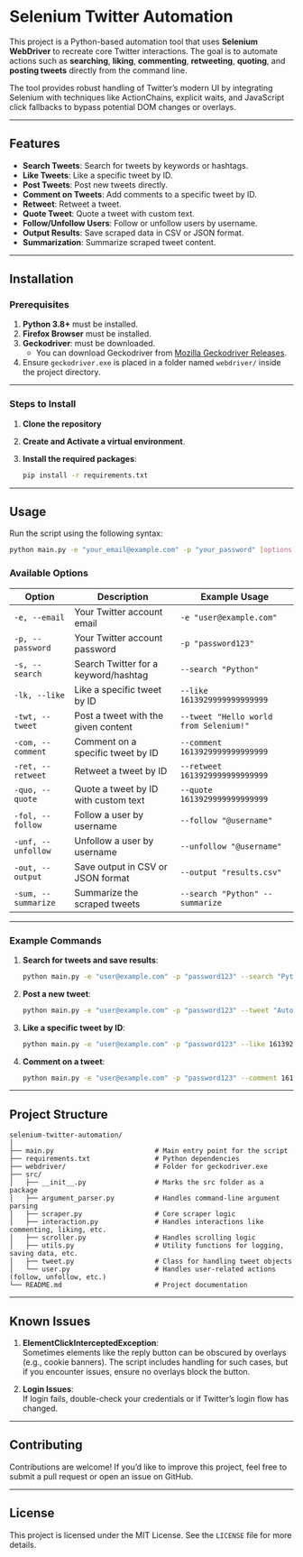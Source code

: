 # **Selenium Twitter Automation**

This project is a Python-based automation tool that uses **Selenium WebDriver** to recreate core Twitter interactions. The goal is to automate actions such as **searching**, **liking**, **commenting**, **retweeting**, **quoting**, and **posting tweets** directly from the command line.

The tool provides robust handling of Twitter’s modern UI by integrating Selenium with techniques like ActionChains, explicit waits, and JavaScript click fallbacks to bypass potential DOM changes or overlays.

---

## **Features**

- **Search Tweets**: Search for tweets by keywords or hashtags.
- **Like Tweets**: Like a specific tweet by ID.
- **Post Tweets**: Post new tweets directly.
- **Comment on Tweets**: Add comments to a specific tweet by ID.
- **Retweet**: Retweet a tweet.
- **Quote Tweet**: Quote a tweet with custom text.
- **Follow/Unfollow Users**: Follow or unfollow users by username.
- **Output Results**: Save scraped data in CSV or JSON format.
- **Summarization**: Summarize scraped tweet content.

---

## **Installation**

### **Prerequisites**

1. **Python 3.8+** must be installed.
2. **Firefox Browser** must be installed.
3. **Geckodriver**: must be downloaded.
   - You can download Geckodriver from [Mozilla Geckodriver Releases](https://github.com/mozilla/geckodriver/releases).
4. Ensure `geckodriver.exe` is placed in a folder named `webdriver/` inside the project directory.  
    
---

### **Steps to Install**

1. **Clone the repository**

2. **Create and Activate a virtual environment**.

3. **Install the required packages**:
   ```bash
   pip install -r requirements.txt
   ```

---

## **Usage**

Run the script using the following syntax:

```bash
python main.py -e "your_email@example.com" -p "your_password" [options]
```

### **Available Options**

| Option               | Description                                        | Example Usage                                      |
|----------------------|----------------------------------------------------|---------------------------------------------------|
| `-e, --email`        | Your Twitter account email                         | `-e "user@example.com"`                           |
| `-p, --password`     | Your Twitter account password                      | `-p "password123"`                                |
| `-s, --search`       | Search Twitter for a keyword/hashtag               | `--search "Python"`                               |
| `-lk, --like`        | Like a specific tweet by ID                        | `--like 1613929999999999999`                      |
| `-twt, --tweet`      | Post a tweet with the given content                | `--tweet "Hello world from Selenium!"`           |
| `-com, --comment`    | Comment on a specific tweet by ID                  | `--comment 1613929999999999999`                  |
| `-ret, --retweet`    | Retweet a tweet by ID                              | `--retweet 1613929999999999999`                  |
| `-quo, --quote`      | Quote a tweet by ID with custom text               | `--quote 1613929999999999999`                    |
| `-fol, --follow`     | Follow a user by username                          | `--follow "@username"`                           |
| `-unf, --unfollow`   | Unfollow a user by username                        | `--unfollow "@username"`                         |
| `-out, --output`     | Save output in CSV or JSON format                  | `--output "results.csv"`                         |
| `-sum, --summarize`  | Summarize the scraped tweets                       | `--search "Python" --summarize`                  |

---

### **Example Commands**

1. **Search for tweets and save results**:
   ```bash
   python main.py -e "user@example.com" -p "password123" --search "Python" --output "results.csv"
   ```

2. **Post a new tweet**:
   ```bash
   python main.py -e "user@example.com" -p "password123" --tweet "Automating Twitter with Selenium!"
   ```

3. **Like a specific tweet by ID**:
   ```bash
   python main.py -e "user@example.com" -p "password123" --like 1613929999999999999
   ```

4. **Comment on a tweet**:
   ```bash
   python main.py -e "user@example.com" -p "password123" --comment 1613929999999999999
   ```

---

## **Project Structure**

```
selenium-twitter-automation/
│
├── main.py                         # Main entry point for the script
├── requirements.txt                # Python dependencies
├── webdriver/                      # Folder for geckodriver.exe
├── src/
│   ├── __init__.py                 # Marks the src folder as a package
│   ├── argument_parser.py          # Handles command-line argument parsing
│   ├── scraper.py                  # Core scraper logic
│   ├── interaction.py              # Handles interactions like commenting, liking, etc.
│   ├── scroller.py                 # Handles scrolling logic
│   ├── utils.py                    # Utility functions for logging, saving data, etc.
│   ├── tweet.py                    # Class for handling tweet objects
│   └── user.py                     # Handles user-related actions (follow, unfollow, etc.)
└── README.md                       # Project documentation
```

---

## **Known Issues**

1. **ElementClickInterceptedException**:  
   Sometimes elements like the reply button can be obscured by overlays (e.g., cookie banners). The script includes handling for such cases, but if you encounter issues, ensure no overlays block the button.

2. **Login Issues**:  
   If login fails, double-check your credentials or if Twitter’s login flow has changed.

---

## **Contributing**

Contributions are welcome! If you’d like to improve this project, feel free to submit a pull request or open an issue on GitHub.

---

## **License**

This project is licensed under the MIT License. See the `LICENSE` file for more details.
